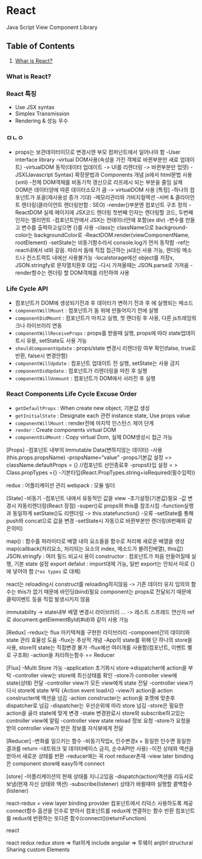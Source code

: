 # React
Java Script View Component Library


## Table of Contents

1. [Whar is React?](#What-is-React?)


### What is React?


### React 특징

- Use JSX syntax
- Simplex Transmission
- Rendering & 성능 우수


### ㅁㄴㅇ
- props는 보관데이터이므로 변경시엔 부모 컴퍼넌트에서 일어나야 함
-User interface library
-virtual DOM사용(속성을 가진 객체로 바뀐부분만 새로 업데이트)
-virtualDOM 동작(데이터 업데이트 -> UI를 리렌더링 -> 바뀐부분만 업뎃)
-JSX(Javascript Syntax) 확장문법과 Components 개념 js에서 html문법 사용(xml)
-전체 DOM객체를 비동기적 갱신으로 리프레시 되는 부분을 줄임
실제 DOM은 데이터양에 따른 데이터소모가 큼 -> virtualDOM 사용
[특징]
-하나의 컴포넌트가 포괄(재사용성 증가 기대)
-메모리관리와 가비지컬렉션
-서버 & 클라이언트 렌더링(클라이언트 렌더링만함 : SEO)
-render()부분엔 컴포넌트 구조 정의
-ReactDOM 실제 페이지에 JSX코드 렌더링
첫번째 인자는 랜더링할 코드, 두번째 인자는 엘리먼트
-컴포넌트안에서 JSX는 컨테이너안에 포함(ex div)
-변수를 만들고 변수를 출력하고싶으면 {}를 사용
-class는 className으로 background-color는 backgroundColor로
-ReactDOM.render(viewComponentName, rootElement)
-setState는 비동기함수라서 console.log가 먼저 동작함
-ref는 react내에서 id와 같음. 따라서 돔에 직접 접근하는 js대신 사용 가능, 렌더링 메소드나 컨스트럭트 내에선 사용불가능
-localstorage에선 object를 저장x, JSON.stringfy로 문자열치환후 대입
-다시 가져올때는 JSON.parse로 가져옴
-render함수는 렌더링 할 DOM객체를 리턴하여 사용



### Life Cycle API
- 컴포넌트가 DOM에 생성되기전과 후 데이터가 변하기 전과 후 에 실행되는 메소드
- `componentWillMount` : 컴포넌트가 돔 위에 만들어지기 전에 실행
- `componentDidMount` : 컴포넌트가 마치고 실행, 첫 랜더링 후 사용, 다른 js프레임워크나 라이브러리 연동
- `componentWillReceiveProps` : props를 받을때 실행, props에 따라 state업데이트시 유용, setState도 사용 가능
- `shouldComponentUpdate` : props/state 변경시 리렌더링 여부 확인(false, true로 반환, false시 변경안함)
- `componentWillUpdate` : 컴포넌트 업데이트 전 실행, setState는 사용 금지
- `componentDidUpdate` : 컴포넌트가 리렌더링을 마친 후 실행
- `componentWillUnmount` : 컴포넌트가 DOM에서 사라진 후 실행


### React Components Life Cycle Excuse Order

- `getDefaultProps` : When create new object, 기본값 생성
- `getInitialState` : Designate each 관련 instance state, Use props value
- `componentWillMount` : render전에 마지막 인스턴스 제어 단계
- `render` : Create components virtual DOM
- `componentDidMount` : Copy virtual Dom, 실제 DOM생성시 접근 가능







[Props]
-컴포넌트 내부의 Immutable Data(변하지않는 데이터)
-사용(this.props.propsName)
-propsName=“value”
-props기본값 설정 => className.defaultProps = {} //컴포넌트 선언종료후
-props타입 설정 = > Class.propTypes ={}
-기본타입(React.PropTypes.string+isRequired(필수입력))

redux : 어플리케이션 관리
webpack : 모듈 빌더

[State]
-비동기
-컴포넌트 내에서 유동적인 값을 view
-초기설정(기본값)필요
-값 변경시 자동리렌더링(React 장점)
-super()로 props와 this를 참조시킴
-function실행과 동일하게 setState()도 리렌더링 -> this.statefunction() -오류
-setState를 통해 push와 concat으로 값을 변경
-setState시 자동으로 바뀐부분만 렌더링(6번째와 같은의미)


map() : 함수를 파라미터로 배열 내의 요소들을 함수로 처리해 새로운 배열을 생성
map(callback(처리요소, 처리되는 요소의 index, 메소드가 불려진배열), this값)
JSON.stringfy : 여러 필드 비교시 용이
constructor : 컴포넌트가 처음 만들어질때 실행, 기본 state 설정
export defalut : import대체 가능, 일반 export는 안되서 따로 {}에 넣어야 함 (`*as types` 로 대체)

react는 reloading시 construct를 reloading하지않음 -> 기존 데이터 유지
임의의 함수는 this가 없기 때문에 바인딩(bind)필요
component는 props로 전달되기 때문에 클릭이벤트 등을 직접 발생시키지 않음

immutability -> state내부 배열 변경시 라이브러리
… -> 레스트 스프레드 연산자
ref로 document.getElementById(#id)와 같이 사용 가능



[Redux]
-redux는 flux 아키텍쳐를 구현한 라이브러리
-component간의 데이터와 state 관리 효율성 도움
-flux는 추상적 개념
-App의 state를 위해 단 하나의 store을 사용, store의 state는 직접변경 불가
-flux에선 여러개를 사용함(컴포넌트, 이벤트 별로 구조화)
-action을 처리하는함수 == Reducer

[Flux]
-Multi Store 가능
-application 초기화시 store->dispatcher에 action을 부탁
-controller view는 store에 최신상태를 확인
-store가 controller view에 state(상태) 전달
-controller view가 모든 view에게 state 전달
-controller view가 다시 store에 state 부탁
{Action event load시}
-view가 action을 action constructer에 액션을 넘김
-action constructer는 action을 포켓에 맞춘후 dispatcher로 넘김
-dispatcher는 우선순위에 따라 store 넘김
-store은 필요한 action을 골라 state에 맞게 변경
-state 변경완료시 store와 subscribe하고있는 controller view에 알림
-controller view state reload 정보 요청
-store가 요청을 받아 controller view가 받은 정보를 자식뷰에게 전달

[Reducer]
-변화를 일으키는 함수
-비동기작업x, 인수변경x + 동일한 인수면 동일한 결과를 return
-네트워크 및 데이터베이스 금지, 순수API만 사용)
-이전 상태와 액션을 받아서 새로운 상태를 반환
-reducer에는 꼭 root reducer촌재
-view later binding은 component store에 easy하게 connect

[store]
-어플리케이션의 현재 상태를 지니고있음
-dispatch(action)액션을 리듀서로 보냄(현재 자신 상태와 액션)
-subscribe(listener) 상태가 바뀔때마 실행할 콜백함수(listener)

react-redux = view layer binding
provider 컴포넌트에서 리덕스 사용하도록 제공
connect함수 옵션을 인수로 받아서 컴포넌트를 redux에 연결하는 함수 반환
컴포넌트를 redux에 반환하는 또다른 함수(connect()(returnFunction)


react

react redux
redux store => flat하게 include
angular => 투웨이 anjtlrl
structural Sharing
custom Elements
